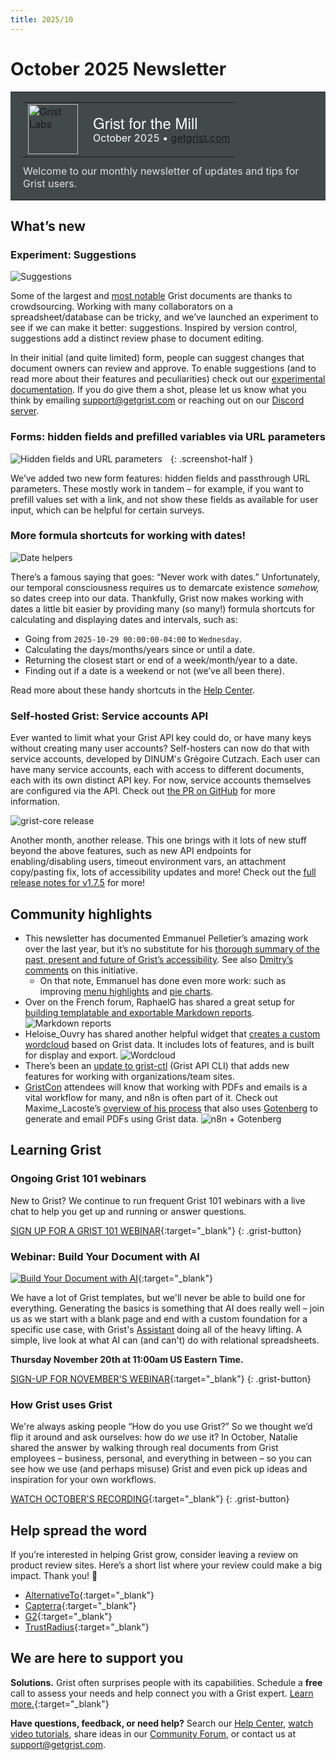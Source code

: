 ```yaml
---
title: 2025/10
---
```


# October 2025 Newsletter

<style>
  /* restore some poorly overridden defaults */
  .newsletter-header .table {
    background-color: initial;
    border: initial;
  }
  .newsletter-header .table > tbody > tr > td {
    padding: initial;
    border: initial;
    vertical-align: initial;
  }
  .newsletter-header img.header-img {
    padding: initial;
    max-width: initial;
    display: initial;
    padding: initial;
    line-height: initial;
    background-color: initial;
    border: initial;
    border-radius: initial;
    margin: initial;
  }

  /* copy newsletter styles, with a prefix for sufficient specificity */
  .newsletter-header .header {
    border: none;
    padding: 0;
    margin: 0;
  }
  .newsletter-header table > tbody > tr > td.header-image {
    width: 80px;
    padding-right: 16px;
  }
  .newsletter-header table > tbody > tr > td.header-text {
    background-color: #42494B;
    padding: 16px 20px;
  }
  .newsletter-header table.header-top {
    border: none;
    padding: 0;
    margin: 0;
    width: 100%;
  }
  .header-title {
    font-family: Helvetica Neue, Helvetica, Arial, sans-serif;
    font-size: 24px;
    line-height: 28px;
    color: #FFFFFF;
  }
  .header-month {
    color: #FFFFFF;
  }
  .header-welcome {
    margin-top: 12px;
    color: #FFFFFF;
  }
  .newsletter-summary {
    background-color: #e3fff5;
    margin: 0;
    padding: 10px;
  }
  .newsletter-summary-header {
    text-align: center;
    padding-bottom: 10px;
    border-bottom: 1px solid lightgrey;
  }
  .newsletter-summary ul {
    padding-left: 20px;
  }
  .newsletter-summary li {
    margin-bottom: 10px;
  }
  .newsletter-summary li p {
    margin: 0px
  }
</style>

<div class="newsletter-header">
<table class="header" cellpadding="0" cellspacing="0" border="0"><tr>
  <td class="header-text">
    <table class="header-top"><tr>
      <td class="header-image">
        <a href="https://www.getgrist.com">
          <img class="header-img" src="/images/newsletters/grist-labs.png" width="80" height="80" alt="Grist Labs" border="0">
        </a>
      </td>
      <td class="header-top-text">
        <div class="header-title">Grist for the Mill</div>
        <div class="header-month">October 2025
          &#8226; <a href="https://www.getgrist.com/">getgrist.com</a></div>
      </td>
    </tr></table>
    <div class="header-welcome" style="color: #e0e0e0;">
      Welcome to our monthly newsletter of updates and tips for Grist users.
    </div>
  </td>
</tr></table>
</div>

## What’s new

### Experiment: Suggestions

![Suggestions](../images/newsletters/2025-10/suggestions.gif)

Some of the largest and [most notable](https://bsky.app/profile/tas.bot/post/3ljqmi5hwbc2p) Grist documents are thanks to crowdsourcing. Working with many collaborators on a spreadsheet/database can be tricky, and we’ve launched an experiment to see if we can make it better: suggestions. Inspired by version control, suggestions add a distinct review phase to document editing.

In their initial (and quite limited) form, people can suggest changes that document owners can review and approve. To enable suggestions (and to read more about their features and peculiarities) check out our [experimental documentation](https://support.getgrist.com/sharing/#suggestions). If you do give them a shot, please let us know what you think by emailing [support@getgrist.com](mailto:support@getgrist.com) or reaching out on our [Discord server](https://discord.gg/MYKpYQ3fbP).

### Forms: hidden fields and prefilled variables via URL parameters

<span style="display: inline-block; width: 50%;">![Hidden fields and URL parameters](../images/newsletters/2025-10/hidden-fields.png)</span>
{: .screenshot-half }

We’ve added two new form features: hidden fields and passthrough URL parameters. These mostly work in tandem – for example, if you want to prefill values set with a link, and not show these fields as available for user input, which can be helpful for certain surveys.

### More formula shortcuts for working with dates!

![Date helpers](../images/newsletters/2025-10/date-helpers.gif)

There’s a famous saying that goes: “Never work with dates.” Unfortunately, our temporal consciousness requires us to demarcate existence *somehow,* so dates creep into our data. Thankfully, Grist now makes working with dates a little bit easier by providing many (so many!) formula shortcuts for calculating and displaying dates and intervals, such as:

* Going from `2025-10-29 00:00:00-04:00` to `Wednesday`. 
* Calculating the days/months/years since or until a date.
* Returning the closest start or end of a week/month/year to a date.
* Finding out if a date is a weekend or not (we’ve all been there).

Read more about these handy shortcuts in the [Help Center](https://support.getgrist.com/dates/#displaying-days-weeks-years-and-intervals). 

### Self-hosted Grist: Service accounts API

Ever wanted to limit what your Grist API key could do, or have many keys without creating many user accounts? Self-hosters can now do that with service accounts, developed by DINUM's Grégoire Cutzach. Each user can have many service accounts, each with access to different documents, each with its own distinct API key. For now, service accounts themselves are configured via the API. Check out [the PR on GitHub](https://github.com/gristlabs/grist-core/pull/1699) for more information.

![grist-core release](../images/newsletters/core-release.png)

Another month, another release. This one brings with it lots of new stuff beyond the above features, such as new API endpoints for enabling/disabling users, timeout environment vars, an attachment copy/pasting fix, lots of accessibility updates and more! Check out the [full release notes for v1.7.5](https://github.com/gristlabs/grist-core/releases/tag/v1.7.5) for more!

##  Community highlights

* This newsletter has documented Emmanuel Pelletier’s amazing work over the last year, but it’s no substitute for his [thorough summary of the past, present and future of Grist’s accessibility](https://docs.numerique.gouv.fr/docs/dd22823c-5fa9-4d5f-b09c-08b6e693d9ce/). See also [Dmitry’s comments](https://www.linkedin.com/posts/dsagal_docs-activity-7386749971032862720-0oer/?utm_source=share&utm_medium=member_desktop&rcm=ACoAABU4rcUBgiDDCl33ZX_67NMrHqsZzO7CR68) on this initiative. 
    * On that note, Emmanuel has done even more work: such as improving [menu highlights](https://github.com/gristlabs/grist-core/pull/1876) and [pie charts](https://github.com/gristlabs/grist-core/pull/1872).
* Over on the French forum, RaphaelG has shared a great setup for [building templatable and exportable Markdown reports](https://forum.grist.libre.sh/t/mini-generateur-pour-mettre-en-forme-vos-donnees-avec-un-modele/1940/2).
![Markdown reports](../images/newsletters/2025-10/generator2.gif)
* Heloise_Ouvry has shared another helpful widget that [creates a custom wordcloud](https://community.getgrist.com/t/wordcloud-widget/12218) based on Grist data. It includes lots of features, and is built for display and export.
![Wordcloud](../images/newsletters/2025-10/wordcloud.png)
* There’s been an [update to grist-ctl](https://community.getgrist.com/t/grist-ctl-a-cli-tool-to-interact-with-grist-api/7887/7) (Grist API CLI) that adds new features for working with organizations/team sites. 
* [GristCon](https://www.getgrist.com/gristcon-2025/) attendees will know that working with PDFs and emails is a vital workflow for many, and n8n is often part of it. Check out Maxime_Lacoste’s [overview of his process](https://community.getgrist.com/t/how-to-generate-and-send-by-email-a-sum-up-pdf-after-the-completion-of-a-form-with-n8n-and-gotenborg/12284) that also uses [Gotenberg](https://gotenberg.dev/) to generate and email PDFs using Grist data.
![n8n + Gotenberg](../images/newsletters/2025-10/n8n-gotenberg.png)

## Learning Grist

### Ongoing Grist 101 webinars

New to Grist? We continue to run frequent Grist 101 webinars with a live chat to help you get up and running or answer questions. 

[SIGN UP FOR A GRIST 101 WEBINAR](https://www.getgrist.com/webinars/grist-101-new-users-guide/){:target="\_blank"}
{: .grist-button}

### Webinar: Build Your Document with AI

[![Build Your Document with AI](../images/newsletters/2025-10/webinar.png)](https://www.getgrist.com/webinars/build-your-document-with-ai/?utm_source=support-newsletter&utm_medium=internal&utm_campaign=build-webinar&utm_term=november-2025){:target="\_blank"}

We have a lot of Grist templates, but we'll never be able to build one for everything. Generating the basics is something that AI does really well – join us as we start with a blank page and end with a custom foundation for a specific use case, with Grist's [Assistant](https://support.getgrist.com/assistant/) doing all of the heavy lifting. A simple, live look at what AI can (and can't) do with relational spreadsheets.

**Thursday November 20th at 11:00am US Eastern Time.**

[SIGN-UP FOR NOVEMBER'S WEBINAR](https://www.getgrist.com/webinars/build-your-document-with-ai/?utm_source=support-newsletter&utm_medium=internal&utm_campaign=build-webinar&utm_term=november-2025){:target="\_blank"}
{: .grist-button}

### How Grist uses Grist

We're always asking people “How do you use Grist?” So we thought we’d flip it around and ask ourselves: how do *we* use it? In October, Natalie shared the answer by walking through real documents from Grist employees – business, personal, and everything in between – so you can see how we use (and perhaps misuse) Grist and even pick up ideas and inspiration for your own workflows.

[WATCH OCTOBER'S RECORDING](https://www.getgrist.com/webinars/how-grist-uses-grist/){:target="\_blank"}
{: .grist-button}

## Help spread the word
If you’re interested in helping Grist grow, consider leaving a review on product review sites. Here’s a short list where your review could make a big impact. Thank you! 🙏

* [AlternativeTo](https://alternativeto.net/software/grist/about/){:target="\_blank"}
* [Capterra](https://www.capterra.com/p/232821/Grist/){:target="\_blank"}
* [G2](https://www.g2.com/products/grist){:target="\_blank"}
* [TrustRadius](https://www.trustradius.com/products/grist/){:target="\_blank"}

## We are here to support you

**Solutions.** Grist often surprises people with its capabilities. Schedule a **free** call to assess your needs and help connect you with a Grist expert. [Learn more.](https://www.getgrist.com/solutions/){:target="\_blank"}

**Have questions, feedback, or need help?** Search our [Help Center](../index.md), [watch video tutorials](https://www.youtube.com/channel/UCx0ioQrrC-bIrkmZ7ZULr0g/playlists), share ideas in our [Community Forum](https://community.getgrist.com), or contact us at <support@getgrist.com>.